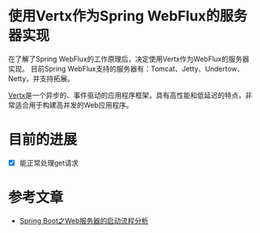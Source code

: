 # 使用Vertx作为Spring WebFlux的服务器实现
在了解了Spring WebFlux的工作原理后，决定使用Vertx作为WebFlux的服务器实现。
目前Spring WebFlux支持的服务器有：Tomcat、Jetty、Undertow、Netty，并支持拓展。

[Vertx](https://vertx.io/docs/)是一个异步的、事件驱动的应用程序框架，具有高性能和低延迟的特点，非常适合用于构建高并发的Web应用程序。
# 目前的进展
- [x] 能正常处理get请求
# 参考文章
- [Spring Boot之Web服务器的启动流程分析](https://itaiit.top/2025/05/13/spring-boot%e4%b9%8bweb%e6%9c%8d%e5%8a%a1%e5%99%a8%e7%9a%84%e5%90%af%e5%8a%a8%e6%b5%81%e7%a8%8b%e5%88%86%e6%9e%90/)
